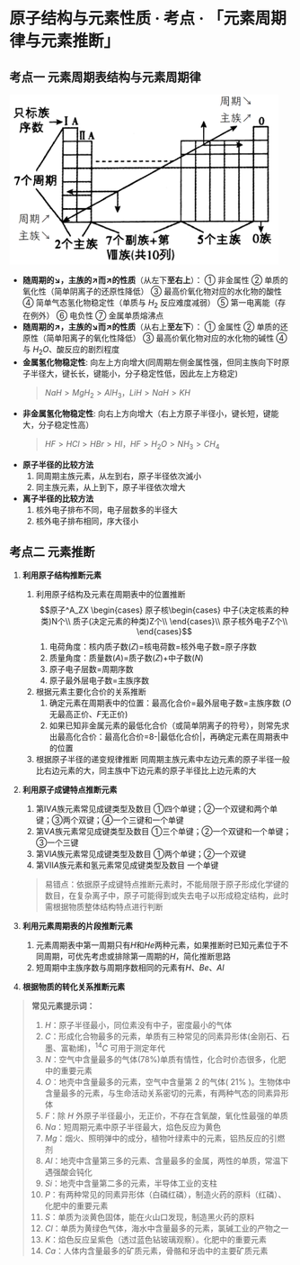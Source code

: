 # 原子结构与元素性质 · 考点 · 「元素周期律与元素推断」

## 考点一 元素周期表结构与元素周期律

<img title="" src="images\6.1.png" alt="" data-align="inline" width="480">

- **随周期的↘，主族的↗而↗的性质**（从左下**至右上**）：
   ① 非金属性 ② 单质的氧化性（简单阴离子的还原性降低） ③ 最高价氧化物对应的水化物的酸性 ④ 简单气态氢化物稳定性（单质与 $H_2$ 反应难度减弱） ⑤ 第一电离能（存在例外） ⑥ 电负性 ⑦ 金属单质熔沸点
- **随周期的↗，主族的↘而↗的性质**（从右上**至左下**）：
   ① 金属性 ② 单质的还原性（简单阳离子的氧化性降低） ③ 最高价氧化物对应的水化物的碱性 ④ 与 $H_2O$、酸反应的剧烈程度
- **金属氢化物稳定性**: 
  向左上方向增大(同周期左侧金属性强，但同主族向下时原子半径大，键长长，键能小，分子稳定性低，因此左上方稳定)
  > $N a H > M g H _ { 2 } > A l H _ { 3 } ， L i H > N a H > K H$
- **非金属氢化物稳定性**: 向右上方向增大（右上方原子半径小，键长短，键能大，分子稳定性高）
  > $H F > H C l > H B r > H I，H F > H _ { 2 } O > N H _ { 3 } > C H _ { 4 }$
- **原子半径的比较方法**
   1. 同周期主族元素，从左到右，原子半径依次滅小
   2. 同主族元素，从上到下，原子半径依次增大
- **离子半径的比较方法**
   1. 核外电子排布不同，电子层数多的半径大
   2. 核外电子排布相同，序大径小

## 考点二 元素推断

1. **利用原子结构推断元素**
   1. 利用原子结构及元素在周期表中的位置推断
      $$原子^A_ZX \begin{cases}
       原子核\begin{cases}
       中子(决定核素的种类)N个\\
       质子(决定元素的种类)Z个\\
       \end{cases}\\
       原子核外电子Z个\\
       \end{cases}$$
       1. 电荷角度：核内质子数($Z$)=核电荷数=核外电子数=原子序数
       2. 质量角度：质量数($A$)=质子数($Z$)+中子数($N$)
       3. 原子电子层数=周期序数
       4. 原子最外层电子数=主族序数
    2. 根据元素主要化合价的关系推断
       1. 确定元素在周期表中的位置：最高化合价=最外层电子数=主族序数 ($O$无最高正价、$F$无正价)
       2. 如果已知非金属元素的最低化合价（或简单阴离子的符号），则常先求出最高化合价：最高化合价=8-|最低化合价|，再确定元素在周期表中的位置
    3. 根据原子半径的递变规律推断
       同周期主族元素中左边元素的原子半径一般比右边元素的大，同主族中下边元素的原子半径比上边元素的大

2. **利用原子成键特点推断元素**
   1. 第$ⅣA$族元素常见成键类型及数目
   ①四个单键；②一个双键和两个单键；③两个双键；④一个三键和一个单键
   2. 第$ⅤA$族元素常见成键类型及数目
   ①三个单键；②一个双键和一个单键；③一个三键
   3. 第$ⅥA$族元素常见成键类型及数目
   ①两个单键；②一个双键
   4. 第$Ⅶ A$族元素和氢元素常见成键类型及数目
   一个单键
    > 易错点：依据原子成键特点推断元素时，不能局限于原子形成化学键的数目，在复杂离子中，原子可能得到或失去电子以形成稳定结构，此时需根据物质整体结构特点进行判断

3. **利用元素周期表的片段推断元素**
   1. 元素周期表中第一周期只有$H$和$He$两种元素，如果推断时已知元素位于不同周期，可优先考虑或排除第一周期的$H$，简化推断思路
   2. 短周期中主族序数与周期序数相同的元素有$H、Be、Al$

4. **根据物质的转化关系推断元素**

> **常见元素提示词：**
> 1. $H$：原子半径最小，同位素没有中子，密度最小的气体
> 2. $C$：形成化合物最多的元素，单质有三种常见的同素异形体(金刚石、石墨、富勒烯)，$^{14}C$ 可用于测定年代
> 3. $N$：空气中含量最多的气体(78%)单质有情性，化合时价态很多，化肥中的重要元素
> 4. $O$：地壳中含量最多的元素，空气中含量第 $2$ 的气体( $21\%$ )。生物体中含量最多的元素，与生命活动关系密切的元素，有两种气态的同素异形体
> 5. $F$：除 $H$ 外原子半径最小，无正价，不存在含氧酸，氧化性最强的单质
> 6. $Na$：短周期元素中原子半径最大，焰色反应为黄色
> 7. $Mg$：烟火、照明弹中的成分，植物叶绿素中的元素，铝热反应的引燃剂
> 8. $Al$：地壳中含量第三多的元素、含量最多的金属，两性的单质，常温下遇强酸会钝化
> 9. $Si$：地壳中含量第二多的元素，半导体工业的支柱
> 10. $P$：有两种常见的同素异形体（白磷红磷），制造火药的原料（红磷）、化肥中的重要元素
> 11. $S$：单质为淡黄色固体，能在火山口发现，制造黑火药的原料
> 12. $Cl$：单质为黄绿色气体，海水中含量最多的元素，氯碱工业的产物之一
> 13. $K$：焰色反应呈紫色（透过蓝色钻玻璃观察）。化肥中的重要元素
> 14. $Ca$：人体内含量最多的矿质元素，骨骼和牙齿中的主要矿质元素